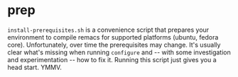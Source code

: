 # prep

`install-prerequisites.sh` is a convenience script that prepares your environment to compile remacs for supported platforms (ubuntu, fedora core). 
Unfortunately, over time the prerequisites may change. It's usually clear what's missing when running `configure` and -- with some investigation and experimentation -- 
how to fix it. Running this script just gives you a head start. YMMV.

